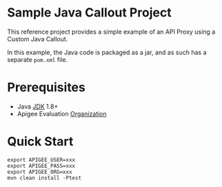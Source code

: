 # Sample Java Callout Project

This reference project provides a simple example of an API Proxy using a Custom Java Callout.

In this example, the Java code is packaged as a jar, and as such has a separate `pom.xml` file.

# Prerequisites

-   Java [JDK](https://www.oracle.com/uk/java/technologies/javase-downloads.html) 1.8+
-   Apigee Evaluation [Organization](https://login.apigee.com/sign__up)

# Quick Start

```shell
export APIGEE_USER=xxx
export APIGEE_PASS=xxx
export APIGEE_ORG=xxx
mvn clean install -Ptest
```

